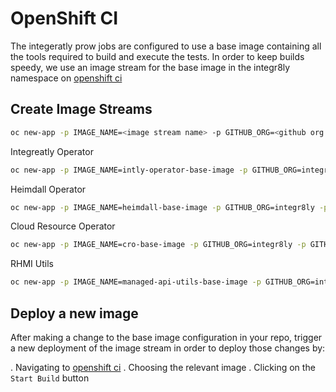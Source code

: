 
# OpenShift CI

The integeratly prow jobs are configured to use a base image containing all the tools required to build and execute the tests. In order to keep builds speedy, we use an image stream for the base image in the integr8ly namespace on [openshift ci](https://api.ci.openshift.org/console/project/integr8ly/browse/images) 

## Create Image Streams

```bash
oc new-app -p IMAGE_NAME=<image stream name> -p GITHUB_ORG=<github org name> -p GITHUB_REPO=<github repo name> -p GITHUB_REF=<git ref> -f openshift-ci/templates/base-image-build-template.yml -n integr8ly
```

Integreatly Operator

```bash
oc new-app -p IMAGE_NAME=intly-operator-base-image -p GITHUB_ORG=integr8ly -p GITHUB_REPO=integreatly-operator -p GITHUB_REF=master -f openshift-ci/templates/base-image-build-template.yml -n integr8ly
```

Heimdall Operator

```bash
oc new-app -p IMAGE_NAME=heimdall-base-image -p GITHUB_ORG=integr8ly -p GITHUB_REPO=heimdall -p GITHUB_REF=master -f openshift-ci/templates/base-image-build-template.yml -n integr8ly
```

Cloud Resource Operator

```bash
oc new-app -p IMAGE_NAME=cro-base-image -p GITHUB_ORG=integr8ly -p GITHUB_REPO=cloud-resource-operator -p GITHUB_REF=master -f openshift-ci/templates/base-image-build-template.yml -n integr8ly
```

RHMI Utils

```bash
oc new-app -p IMAGE_NAME=managed-api-utils-base-image -p GITHUB_ORG=integr8ly -p GITHUB_REPO=rhmi-utils -p GITHUB_REF=master -f openshift-ci/templates/base-image-build-template.yml -n integr8ly
```

## Deploy a new image

After making a change to the base image configuration in your repo, trigger a new deployment of the image stream in order to deploy those changes by:

. Navigating to [openshift ci](https://api.ci.openshift.org/console/project/integr8ly/browse/builds)
. Choosing the relevant image
. Clicking on the `Start Build` button
